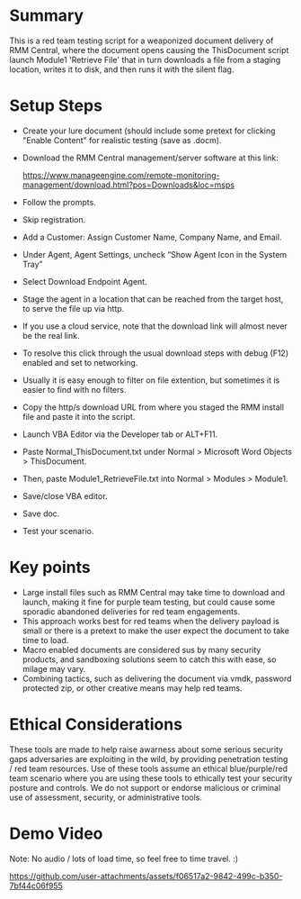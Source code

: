 # Summary 

This is a red team testing script for a weaponized document delivery of RMM Central, where the document opens causing the ThisDocument script launch Module1 'Retrieve File' that in turn downloads a file from a staging location, writes it to disk, and then runs it with the silent flag. 

# Setup Steps
 - Create your lure document (should include some pretext for clicking "Enable Content" for realistic testing (save as .docm). 
 - Download the RMM Central management/server software at this link:

    https://www.manageengine.com/remote-monitoring-management/download.html?pos=Downloads&loc=msps
 - Follow the prompts.
 - Skip registration.
 - Add a Customer: Assign Customer Name, Company Name, and Email.
 - Under Agent, Agent Settings, uncheck “Show Agent Icon in the System Tray”
 - Select Download Endpoint Agent.
 - Stage the agent in a location that can be reached from the target host, to serve the file up via http.
 - If you use a cloud service, note that the download link will almost never be the real link.
 - To resolve this click through the usual download steps with debug (F12) enabled and set to networking.
 - Usually it is easy enough to filter on file extention, but sometimes it is easier to find with no filters.
 - Copy the http/s download URL from where you staged the RMM install file and paste it into the script.  
 - Launch VBA Editor via the Developer tab or ALT+F11.
 - Paste Normal_ThisDocument.txt under Normal > Microsoft Word Objects > ThisDocument.
 - Then, paste Module1_RetrieveFile.txt into Normal > Modules > Module1.
 - Save/close VBA editor.
 - Save doc.
 - Test your scenario.

# Key points
 - Large install files such as RMM Central may take time to download and launch, making it fine for purple team testing, but could cause some sporadic abandoned deliveries for red team engagements.
 - This approach works best for red teams when the delivery payload is small or there is a pretext to make the user expect the document to take time to load. 
 - Macro enabled documents are considered sus by many security products, and sandboxing solutions seem to catch this with ease, so milage may vary.
 - Combining tactics, such as delivering the document via vmdk, password protected zip, or other creative means may help red teams.  

# Ethical Considerations 

These tools are made to help raise awarness about some serious security gaps adversaries are exploiting in the wild, by providing penetration testing / red team resources. Use of these tools assume an ethical blue/purple/red team scenario where you are using these tools to ethically test your security posture and controls. We do not support or endorse malicious or criminal use of assessment, security, or administrative tools.


# Demo Video

Note: No audio / lots of load time, so feel free to time travel.  :)

https://github.com/user-attachments/assets/f06517a2-9842-499c-b350-7bf44c06f955

